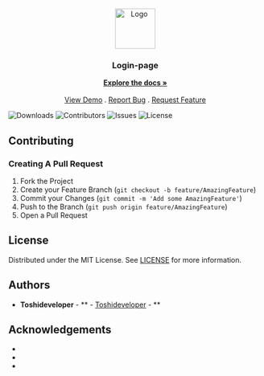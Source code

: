 <br/>
<p align="center">
  <a href="https://github.com/Toshideveloper/">
    <img src="" alt="Logo" width="80" height="80">
  </a>

  <h3 align="center">Login-page</h3>

  <p align="center">
    <a href="https://github.com/Toshideveloper/login-page"><strong>Explore the docs »</strong></a>
    <br/>
    <br/>
    <a href="https://github.com/Toshideveloper/login-page">View Demo</a>
    .
    <a href="https://github.com/Toshideveloper/login-page/issues">Report Bug</a>
    .
    <a href="https://github.com/Toshideveloper/login-page/issues">Request Feature</a>
  </p>
</p>

![Downloads](https://img.shields.io/github/downloads/Toshideveloper/login-page/total) ![Contributors](https://img.shields.io/github/contributors/Toshideveloper/login-page?color=dark-green) ![Issues](https://img.shields.io/github/issues/Toshideveloper/login-page) ![License](https://img.shields.io/github/license/Toshideveloper/login-page) 

## Contributing



### Creating A Pull Request

1. Fork the Project
2. Create your Feature Branch (`git checkout -b feature/AmazingFeature`)
3. Commit your Changes (`git commit -m 'Add some AmazingFeature'`)
4. Push to the Branch (`git push origin feature/AmazingFeature`)
5. Open a Pull Request

## License

Distributed under the MIT License. See [LICENSE](https://github.com/Toshideveloper/login-page/blob/main/LICENSE.md) for more information.

## Authors

* **Toshideveloper** - ** - [Toshideveloper](https://github.com/ToshiDeveloper/) - **

## Acknowledgements

* []()
* []()
* []()
